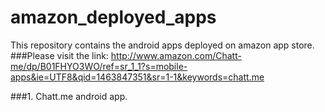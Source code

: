# amazon_deployed_apps
This repository contains the android apps deployed on amazon app store. 
###Please visit the link:
http://www.amazon.com/Chatt-me/dp/B01FHYO3WO/ref=sr_1_1?s=mobile-apps&ie=UTF8&qid=1463847351&sr=1-1&keywords=chatt.me

###1. Chatt.me android app.
